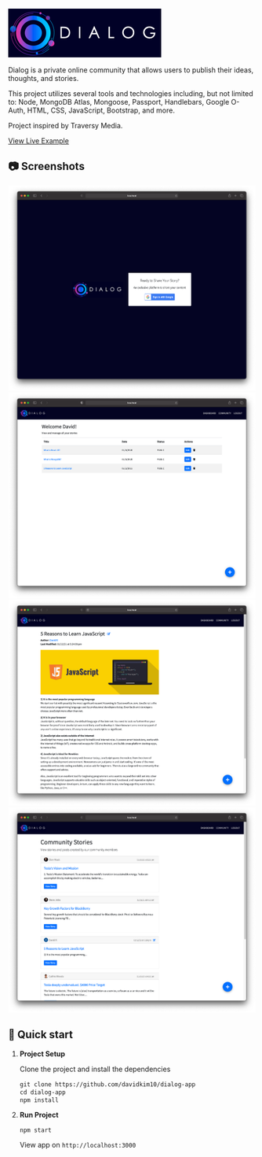 ![Screenshots](./public/img/logo-banner.jpg)

Dialog is a private online community that allows users to publish their ideas, thoughts, and stories.

This project utilizes several tools and technologies including, but not limited to:
Node, MongoDB Atlas, Mongoose, Passport, Handlebars, Google O-Auth, HTML, CSS, JavaScript, Bootstrap, and more.

Project inspired by Traversy Media.

[View Live Example](https://dialog-project.herokuapp.com/)

## 📷 Screenshots

![Screenshots](./public/screenshots/screenshot-01.png)
![Screenshots](./public/screenshots/screenshot-02.png)
![Screenshots](./public/screenshots/screenshot-03.png)
![Screenshots](./public/screenshots/screenshot-04.png)

## 🚀 Quick start

1.  **Project Setup**

    Clone the project and install the dependencies

    ```shell
    git clone https://github.com/davidkim10/dialog-app
    cd dialog-app
    npm install
    ```

2.  **Run Project**

    ```shell
    npm start
    ```

    View app on `http://localhost:3000`
